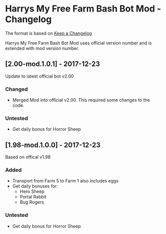 # Harrys My Free Farm Bash Bot Mod - Changelog

The format is based on [Keep a Changelog](http://keepachangelog.com/en/1.0.0/)

Harrys My Free Farm Bash Bot Mod uses official version number and is extended with mod version number.

## [2.00-mod.1.0.1] - 2017-12-23

Update to latest official bot v2.00

### Changed

- Merged Mod into official v2.00. This required some changes to the code.

### Untested

- Get daily bonus for Horror Sheep

## [1.98-mod.1.0.0] - 2017-12-23

Based on offical v1.98

### Added

- Transport from Farm 5 to Farm 1 also includes eggs
- Get daily bonuses for:
  - Hero Sheep
  - Portal Rabbit
  - Bug Rogers

### Untested

- Get daily bonus for Horror Sheep
